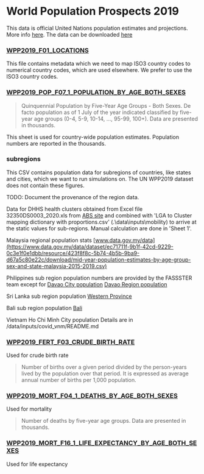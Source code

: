# World Population Prospects 2019

This data is official United Nations population estimates and projections. More info [here](https://population.un.org/wpp/). The data can be downloaded [here](https://population.un.org/wpp/Download/Standard/Population/)

### [WPP2019_F01_LOCATIONS](https://population.un.org/wpp/Download/Files/4_Metadata/WPP2019_F01_LOCATIONS.XLSX)

This file contains metadata which we need to map ISO3 country codes to numerical country codes, which are used elsewhere. We prefer to use the ISO3 country codes.

### [WPP2019_POP_F07_1_POPULATION_BY_AGE_BOTH_SEXES](<https://population.un.org/wpp/Download/Files/1_Indicators%20(Standard)/EXCEL_FILES/1_Population/WPP2019_POP_F07_1_POPULATION_BY_AGE_BOTH_SEXES.xlsx>)

> Quinquennial Population by Five-Year Age Groups - Both Sexes. De facto population as of 1 July of the year indicated classified by five-year age groups (0-4, 5-9, 10-14, ..., 95-99, 100+). Data are presented in thousands.

This sheet is used for country-wide population estimates. Population numbers are reported in the thousands.

### subregions

This CSV contains population data for subregions of countries, like states and cities, which we want to run simulations on.
The UN WPP2019 dataset does not contain these figures.

TODO: Document the provenance of the region data.

Data for DHHS health clusters obtained from
Excel file 32350DS0003_2020.xls from [ABS site](https://www.abs.gov.au/statistics/people/population/regional-population-age-and-sex/latest-release#data-download)
and combined with 'LGA to Cluster mapping dictionary with proportions.csv' (.\data\inputs\mobility) to arrive at the static values for sub-regions.
Manual calculation are done in 'Sheet 1'. 

Malaysia regional population stats
[www.data.gov.my/data](https://www.data.gov.my/data/dataset/ec71711f-9b1f-42cd-9229-0c3e1f0e1dbb/resource/423f8f8c-5b74-4b5b-9ba9-d67a5c80e22c/download/mid-year-population-estimates-by-age-group-sex-and-state-malaysia-2015-2019.csv)

Philippines sub region population numbers are provided by the FASSSTER team except for 
[Davao City population](https://www.citypopulation.de/en/philippines/mindanao/admin/davao_del_sur/112402__davao/)
[Davao Region population](https://www.citypopulation.de/en/philippines/admin/11__davao/)

Sri Lanka sub region population
[Western Province](https://www.citypopulation.de/en/srilanka/prov/admin/1__western/)

Bali sub region population
[Bali](https://www.citypopulation.de/php/indonesia-admin.php?adm1id=51)

Vietnam Ho Chi Minh City population
Details are in /data/inputs/covid_vnm/README.md

### [WPP2019_FERT_F03_CRUDE_BIRTH_RATE](<https://population.un.org/wpp/Download/Files/1_Indicators%20(Standard)/EXCEL_FILES/2_Fertility/WPP2019_FERT_F03_CRUDE_BIRTH_RATE.xlsx>)

Used for crude birth rate

> Number of births over a given period divided by the person-years lived by the population over that period. It is expressed as average annual number of births per 1,000 population.

### [WPP2019_MORT_F04_1_DEATHS_BY_AGE_BOTH_SEXES](<https://population.un.org/wpp/Download/Files/1_Indicators%20(Standard)/EXCEL_FILES/3_Mortality/WPP2019_MORT_F04_1_DEATHS_BY_AGE_BOTH_SEXES.xlsx>)

Used for mortality

> Number of deaths by five-year age groups. Data are presented in thousands.

### [WPP2019_MORT_F16_1_LIFE_EXPECTANCY_BY_AGE_BOTH_SEXES](<https://population.un.org/wpp/Download/Files/1_Indicators%20(Standard)/EXCEL_FILES/3_Mortality/WPP2019_MORT_F16_1_LIFE_EXPECTANCY_BY_AGE_BOTH_SEXES.xlsx>)

Used for life expectancy
